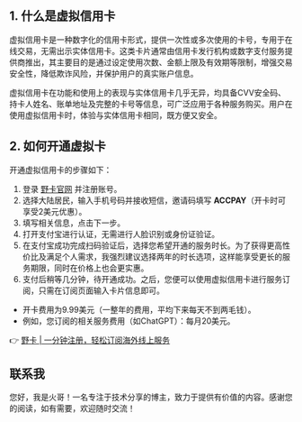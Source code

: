 ## 1. 什么是虚拟信用卡

虚拟信用卡是一种数字化的信用卡形式，提供一次性或多次使用的卡号，专用于在线交易，无需出示实体信用卡。这类卡片通常由信用卡发行机构或数字支付服务提供商推出，其主要目的是通过设定使用次数、金额上限及有效期等限制，增强交易安全性，降低欺诈风险，并保护用户的真实账户信息。

虚拟信用卡在功能和使用上的表现与实体信用卡几乎无异，均具备CVV安全码、持卡人姓名、账单地址及完整的卡号等信息，可广泛应用于各种服务购买。用户在使用虚拟信用卡时，体验与实体信用卡相同，既方便又安全。

## 2. 如何开通虚拟卡

开通虚拟信用卡的步骤如下：

1. 登录 [野卡官网](https://bit.ly/bewildcard) 并注册账号。
2. 选择大陆居民，输入手机号码并接收短信，邀请码填写 **ACCPAY**（开卡时可享受2美元优惠）。
3. 填写相关信息，点击下一步。
4. 打开支付宝进行认证，无需进行人脸识别或身份证验证。
5. 在支付宝成功完成扫码验证后，选择您希望开通的服务时长。为了获得更高性价比及满足个人需求，我强烈建议选择两年的时长选项，这样能享受更长的服务期限，同时在价格上也会更实惠。
6. 支付后稍等几分钟，待开通成功。之后，您便可以使用虚拟信用卡进行服务订阅，只需在订阅页面输入卡片信息即可。

- 开卡费用为9.99美元（一整年的费用，平均下来每天不到两毛钱）。
- 例如，您订阅的相关服务费用（如ChatGPT）：每月20美元。

👉 [野卡 | 一分钟注册，轻松订阅海外线上服务](https://bit.ly/bewildcard)

## 联系我

您好，我是火哥！一名专注于技术分享的博主，致力于提供有价值的内容。感谢您的阅读，如有需要，欢迎随时交流！